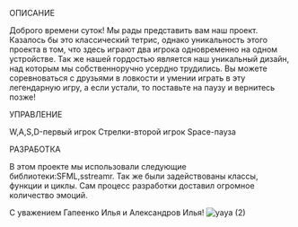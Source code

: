 ОПИСАНИЕ

Доброго времени суток! Мы рады представить вам наш проект. Казалось бы это классический тетрис, 
однако уникальность этого проекта в том, что здесь играют два игрока одновременно на одном устройстве. 
Так же нашей гордостью является наш уникальный дизайн, над которым мы собственноручно усердно трудились. 
Вы можете соревноваться с друзьями в ловкости и умении играть в эту легендарную игру, 
а если устали, то поставьте на паузу и вернитесь позже!

УПРАВЛЕНИЕ

W,A,S,D-первый игрок 
Стрелки-второй игрок 
Space-пауза

РАЗРАБОТКА

В этом проекте мы использовали следующие библиотеки:SFML,sstreamr. 
Так же были задействованы классы, функции и циклы.
Сам процесс разработки доставил огромное количество эмоций.

С уважением Гапеенко Илья и Александров Илья!
![уауа (2)](https://user-images.githubusercontent.com/90934224/173888839-a2a0a9d4-eb8d-4dd5-90ca-e8ccfef3eb6c.jpg)
